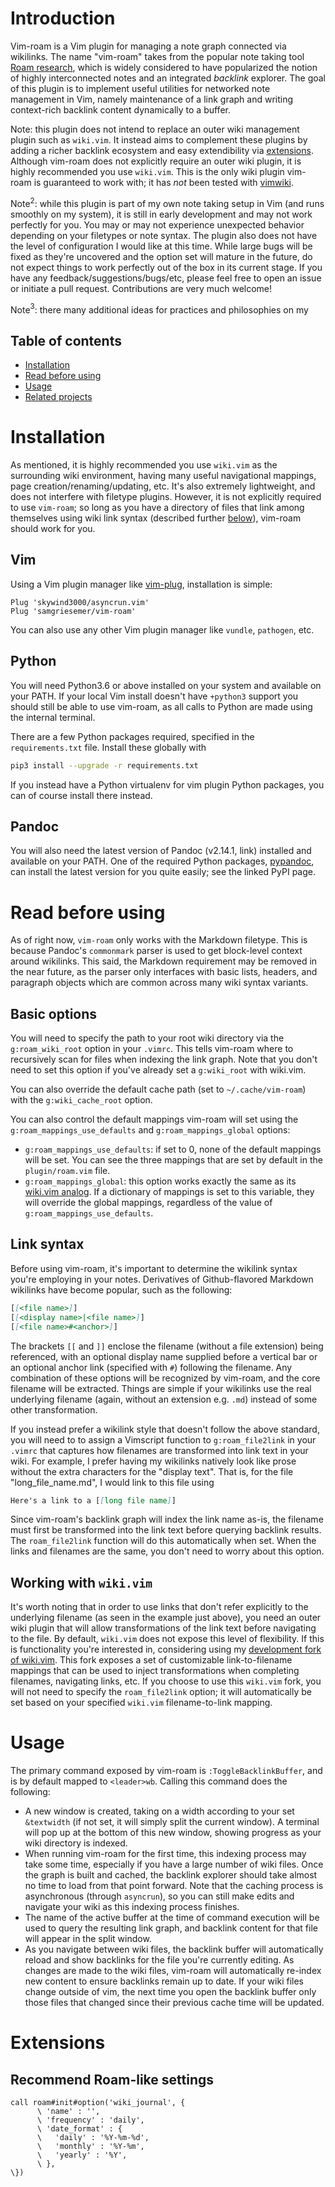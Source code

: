 # Introduction
Vim-roam is a Vim plugin for managing a note graph connected via wikilinks. The name
"vim-roam" takes from the popular note taking tool [Roam
research](https://roamresearch.com), which is widely considered to have popularized the
notion of highly interconnected notes and an integrated _backlink_ explorer. The goal of
this plugin is to implement useful utilities for networked note management in Vim, namely
maintenance of a link graph and writing context-rich backlink content dynamically to a
buffer.

Note: this plugin does not intend to replace an outer wiki management plugin such as
`wiki.vim`. It instead aims to complement these plugins by adding a richer backlink
ecosystem and easy extendibility via [extensions](#extensions). Although vim-roam does
not explicitly require an outer wiki plugin, it is highly recommended you use `wiki.vim`.
This is the only wiki plugin vim-roam is guaranteed to work with; it has _not_ been tested
with [vimwiki](https://github.com/vimwiki/vimwiki).

Note$^2$: while this plugin is part of my own note taking setup in Vim (and runs smoothly
on my system), it is still in early development and may not work perfectly for you. You
may or may not experience unexpected behavior depending on your filetypes or note syntax.
The plugin also does not have the level of configuration I would like at this time. While
large bugs will be fixed as they're uncovered and the option set will mature in the
future, do not expect things to work perfectly out of the box in its current stage. If you
have any feedback/suggestions/bugs/etc, please feel free to open an issue or initiate a
pull request. Contributions are very much welcome!

Note$^3$: there many additional ideas for practices and philosophies on my 


## Table of contents
- [Installation](#installation)
- [Read before using](#read-before-using)
- [Usage](#usage)
- [Related projects](#related-projects)


# Installation
As mentioned, it is highly recommended you use `wiki.vim` as the surrounding wiki
environment, having many useful navigational mappings, page creation/renaming/updating,
etc. It's also extremely lightweight, and does not interfere with filetype plugins.
However, it is not explicitly required to use `vim-roam`; so long as you have a directory
of files that link among themselves using wiki link syntax (described further
[below](#read-before-using)),
vim-roam should work for you.

## Vim
Using a Vim plugin manager like [vim-plug](https://github.com/junegunn/vim-plug),
installation is simple:

```vim
Plug 'skywind3000/asyncrun.vim'
Plug 'samgriesemer/vim-roam'
```

You can also use any other Vim plugin manager like `vundle`, `pathogen`, etc.

## Python
You will need Python3.6 or above installed on your system and available on your PATH. If
your local Vim install doesn't have `+python3` support you should still be able to use
vim-roam, as all calls to Python are made using the internal terminal.

There are a few Python packages required, specified in the `requirements.txt` file.
Install these globally with

```bash
pip3 install --upgrade -r requirements.txt
```

If you instead have a Python virtualenv for vim plugin Python packages, you can of course
install there instead.

## Pandoc
You will also need the latest version of Pandoc (v2.14.1, link) installed and available on
your PATH. One of the required Python packages,
[pypandoc](https://pypi.org/project/pypandoc/), can install the latest version for you
quite easily; see the linked PyPI page.


# Read before using
As of right now, `vim-roam` only works with the Markdown filetype. This is because
Pandoc's `commonmark` parser is used to get block-level context around wikilinks. This
said, the Markdown requirement may be removed in the near future, as the parser only
interfaces with basic lists, headers, and paragraph objects which are common across many
wiki syntax variants.

## Basic options
You will need to specify the path to your root wiki directory via the `g:roam_wiki_root`
option in your `.vimrc`. This tells vim-roam where to recursively scan for files when
indexing the link graph. Note that you don't need to set this option if you've already set
a `g:wiki_root` with wiki.vim.

You can also override the default cache path (set to `~/.cache/vim-roam`) with the
`g:wiki_cache_root` option.

You can also control the default mappings vim-roam will set using the
`g:roam_mappings_use_defaults` and `g:roam_mappings_global` options:

- `g:roam_mappings_use_defaults`: if set to 0, none of the default mappings will be set.
  You can see the three mappings that are set by default in the `plugin/roam.vim` file.
- `g:roam_mappings_global`: this option works exactly the same as its [wiki.vim
  analog](https://github.com/lervag/wiki.vim/blob/master/doc/wiki.txt#L552). If a
  dictionary of mappings is set to this variable, they will override the global mappings,
  regardless of the value of `g:roam_mappings_use_defaults`.


## Link syntax
Before using vim-roam, it's important to determine the wikilink syntax you're employing in
your notes. Derivatives of Github-flavored Markdown wikilinks have become popular, such as
the following:

```md
[[<file name>]]
[[<display name>|<file name>]]
[[<file name>#<anchor>]]
```

The brackets `[[` and `]]` enclose the filename (without a file extension) being
referenced, with an optional display name supplied before a vertical bar or an optional
anchor link (specified with `#`) following the filename. Any combination of these options
will be recognized by vim-roam, and the core filename will be extracted. Things are simple
if your wikilinks use the real underlying filename (again, without an extension e.g.
`.md`) instead of some other transformation.

If you instead prefer a wikilink style that doesn't follow the above standard, you will
need to to assign a Vimscript function to `g:roam_file2link` in your `.vimrc` that
captures how filenames are transformed into link text in your wiki. For example, I prefer
having my wikilinks natively look like prose without the extra characters for the "display
text". That is, for the file "long_file_name.md", I would link to this file using

```md
Here's a link to a [[long file name]]
```

Since vim-roam's backlink graph will index the link name as-is, the filename must first be
transformed into the link text before querying backlink results. The `roam_file2link`
function will do this automatically when set. When the links and filenames are the same,
you don't need to worry about this option.

## Working with `wiki.vim`
It's worth noting that in order to use links that don't refer explicitly to the underlying
filename (as seen in the example just above), you need an outer wiki plugin that will
allow transformations of the link text before navigating to the file. By default,
`wiki.vim` does not expose this level of flexibility. If this is functionality you're
interested in, considering using my [development fork of
wiki.vim](https://github.com/samgriesemer/wiki.vim). This fork exposes a set of
customizable link-to-filename mappings that can be used to inject transformations when
completing filenames, navigating links, etc. If you choose to use this `wiki.vim` fork,
you will not need to specify the `roam_file2link` option; it will automatically be set
based on your specified `wiki.vim` filename-to-link mapping.


# Usage
The primary command exposed by vim-roam is `:ToggleBacklinkBuffer`, and is by default
mapped to `<leader>wb`. Calling this command does the following:

- A new window is created, taking on a width according to your set `&textwidth` (if not
  set, it will simply split the current window). A terminal will pop up at the bottom of
  this new window, showing progress as your wiki directory is indexed.
- When running vim-roam for the first time, this indexing process may take some time,
  especially if you have a large number of wiki files. Once the graph is built and cached,
  the backlink explorer should take almost no time to load from that point forward. Note
  that the caching process is asynchronous (through `asyncrun`), so you can still make
  edits and navigate your wiki as this indexing process finishes.
- The name of the active buffer at the time of command execution will be used to query the
  resulting link graph, and backlink content for that file will appear in the split
  window.
- As you navigate between wiki files, the backlink buffer will automatically reload
  and show backlinks for the file you're currently editing. As changes are made to the
  wiki files, vim-roam will automatically re-index new content to ensure backlinks remain
  up to date. If your wiki files change outside of vim, the next time you open the
  backlink buffer only those files that changed since their previous cache time will be
  updated.


# Extensions

## Recommend Roam-like settings
```vim
call roam#init#option('wiki_journal', {
      \ 'name' : '',
      \ 'frequency' : 'daily',
      \ 'date_format' : {
      \   'daily' : '%Y-%m-%d',
      \   'monthly' : '%Y-%m',
      \   'yearly' : '%Y',
      \ },
\})
```
